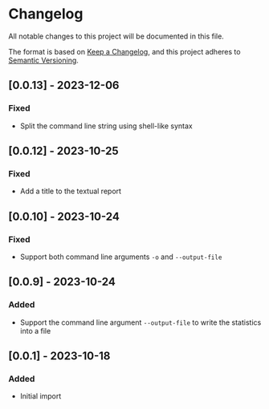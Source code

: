 # Changelog

All notable changes to this project will be documented in this file.

The format is based on [Keep a Changelog](https://keepachangelog.com/en/1.0.0/), 
and this project adheres to [Semantic Versioning](https://semver.org/spec/v2.0.0.html).

## [0.0.13] - 2023-12-06
### Fixed
- Split the command line string using shell-like syntax

## [0.0.12] - 2023-10-25
### Fixed
- Add a title to the textual report

## [0.0.10] - 2023-10-24
### Fixed
- Support both command line arguments `-o` and `--output-file`

## [0.0.9] - 2023-10-24
### Added
- Support the command line argument `--output-file` to write the statistics into a file

## [0.0.1] - 2023-10-18
### Added
- Initial import
